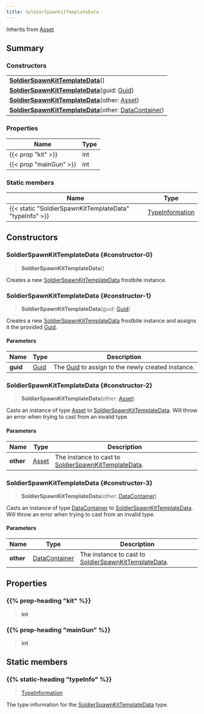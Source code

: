 ```yaml
---
title: SoldierSpawnKitTemplateData
---
```


Inherits from 
[Asset](/vext/ref/fb/asset)

## Summary
### Constructors
| |
| ----------- |
| **[SoldierSpawnKitTemplateData](#constructor-0)**() |
| **[SoldierSpawnKitTemplateData](#constructor-1)**(guid: [Guid](/vext/ref/shared/class/guid)) |
| **[SoldierSpawnKitTemplateData](#constructor-2)**(other: [Asset](/vext/ref/fb/asset)) |
| **[SoldierSpawnKitTemplateData](#constructor-3)**(other: [DataContainer](/vext/ref/shared/class/datacontainer)) |

### Properties
| Name | Type |
| ---- | ---- |
| {{< prop "kit" >}} | int |
| {{< prop "mainGun" >}} | int |

### Static members
| Name | Type |
| ---- | ---- |
| {{< static "SoldierSpawnKitTemplateData" "typeInfo" >}} | [TypeInformation](/vext/ref/shared/class/typeinformation) |

## Constructors
### SoldierSpawnKitTemplateData {#constructor-0}
> **SoldierSpawnKitTemplateData**()

Creates a new [SoldierSpawnKitTemplateData](/vext/ref/fb/soldierspawnkittemplatedata) frostbite instance.

### SoldierSpawnKitTemplateData {#constructor-1}
> **SoldierSpawnKitTemplateData**(guid: [Guid](/vext/ref/shared/class/guid))

Creates a new [SoldierSpawnKitTemplateData](/vext/ref/fb/soldierspawnkittemplatedata) frostbite instance and assigns it the provided [Guid](/vext/ref/shared/class/guid).

#### Parameters
| Name | Type | Description |
| ---- | ---- | ----------- |
| **guid** | [Guid](/vext/ref/shared/class/guid) | The [Guid](/vext/ref/shared/class/guid) to assign to the newly created instance. |

### SoldierSpawnKitTemplateData {#constructor-2}
> **SoldierSpawnKitTemplateData**(other: [Asset](/vext/ref/fb/asset))

Casts an instance of type [Asset](/vext/ref/fb/asset) to [SoldierSpawnKitTemplateData](/vext/ref/fb/soldierspawnkittemplatedata). Will throw an error when trying to cast from an invalid type.

#### Parameters
| Name | Type | Description |
| ---- | ---- | ----------- |
| **other** | [Asset](/vext/ref/fb/asset) | The instance to cast to [SoldierSpawnKitTemplateData](/vext/ref/fb/soldierspawnkittemplatedata). |

### SoldierSpawnKitTemplateData {#constructor-3}
> **SoldierSpawnKitTemplateData**(other: [DataContainer](/vext/ref/shared/class/datacontainer))

Casts an instance of type [DataContainer](/vext/ref/shared/class/datacontainer) to [SoldierSpawnKitTemplateData](/vext/ref/fb/soldierspawnkittemplatedata). Will throw an error when trying to cast from an invalid type.

#### Parameters
| Name | Type | Description |
| ---- | ---- | ----------- |
| **other** | [DataContainer](/vext/ref/shared/class/datacontainer) | The instance to cast to [SoldierSpawnKitTemplateData](/vext/ref/fb/soldierspawnkittemplatedata). |

## Properties
### {{% prop-heading "kit" %}}
> **int**

### {{% prop-heading "mainGun" %}}
> **int**

## Static members
### {{% static-heading "typeInfo" %}}
> [TypeInformation](/vext/ref/shared/class/typeinformation)

The type information for the [SoldierSpawnKitTemplateData](/vext/ref/fb/soldierspawnkittemplatedata) type.

